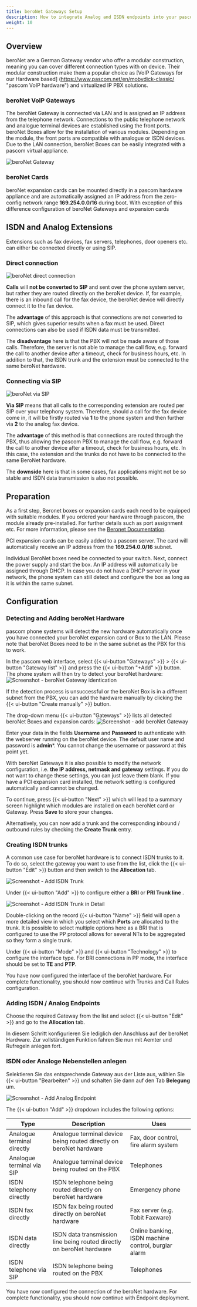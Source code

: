 ```yaml
---
title: beroNet Gateways Setup
description: How to integrate Analog and ISDN endpoints into your pascom phone system using a beroNet Gateway. 
weight: 10
---
```


## Overview

beroNet are a German Gateway vendor who offer a modular construction, meaning you can cover different connection types with on device. Their modular construction make them a popular choice as [VoIP Gateways for our Hardware based] (https://www.pascom.net/en/mobydick-classic/ "pascom VoIP hardware") and virtualized IP PBX solutions.


### beroNet VoIP Gateways
The beroNet Gateway is connected via LAN and is assigned an IP address from the telephone network. Connections to the public telephone network and analogue terminal devices are established using the front ports. beroNet Boxes allow for the installation of various modules. Depending on the module, the front ports are compatible with analogue or ISDN devices. Due to the LAN connection, beroNet Boxes can be easily integrated with a pascom virtual appliance.

![beroNet Gateway](voip_gateway.en.png)

### beroNet Cards
beroNet expansion cards can be mounted directly in a pascom hardware appliance and are automatically assigned an IP address from the zero-config network range **169.254.0.0/16** during boot. With exception of this difference configuration of beroNet Gateways and expansion cards

## ISDN and Analog Extensions
Extensions such as fax devices, fax servers, telephones, door openers etc. can either be connected directly or using SIP.

### Direct connection

![beroNet direct connection](direct.en.png)

**Calls** will **not be converted to SIP** and sent over the phone system server, but rather they are routed directly on the beroNet device. If, for example, there is an inbound call for the fax device, the beroNet device will directly connect it to the fax device.

The **advantage** of this approach is that connections are not converted to SIP, which gives superior results when a fax must be used. Direct connections can also be used if ISDN data must be transmitted.

The **disadvantage** here is that the PBX will not be made aware of those calls. Therefore, the server is not able to manage the call flow, e.g. forward the call to another device after a timeout, check for business hours, etc. In addition to that, the ISDN trunk and the extension must be connected to the same beroNet hardware.

### Connecting via SIP

![beroNet via SIP](via_sip.en.png)

**Via SIP** means that all calls to the corresponding extension are routed per SIP over your telephony system. Therefore, should a call for the fax device come in, it will be firstly routed via **1** to the phone system and then further via **2** to the analog fax device.

The **advantage** of this method is that connections are routed through the PBX, thus allowing the pascom PBX to manage the call flow, e.g. forward the call to another device after a timeout, check for business hours, etc. In this case, the extension and the trunks do not have to be connected to the same BeroNet hardware.

The **downside** here is that in some cases, fax applications might not be so stable and ISDN data transmission is also not possible.

## Preparation

As a first step, Beronet boxes or expansion cards each need to be equipped with suitable modules. If you ordered your hardware through pascom, the module already pre-installed. For further details such as port assignment etc. For more information, please see the [Beronet Documentation](https://beronet.atlassian.net/wiki/spaces/PUB/pages/51085410/Gateways+and+Cards "to beroNet Documentation").

PCI expansion cards can be easily added to a pascom server. The card will automatically receive an IP address from the **169.254.0.0/16** subnet.

Individual BeroNet boxes need be connected to your switch. Next, connect the power supply and start the box. An IP address will automatically be assigned through DHCP. In case you do not have a DHCP server in your network, the phone system can still detect and configure the box as long as it is within the same subnet.


## Configuration

### Detecting and Adding beroNet Hardware
pascom phone systems will detect the new hardware automatically once you have connected your beroNet expansion card or Box to the LAN. Please note that beroNet Boxes need to be in the same subnet as the PBX for this to work.

In the pascom web interface, select {{< ui-button "Gateways" >}} > {{< ui-button "Gateway list" >}} and press the {{< ui-button "+Add" >}} button. The phone system will then try to detect your beroNet hardware:
![Screenshot - beroNet Gateway identication](detect.en.png?width=90% "Detect new beroNet Gateway")

If the detection process is unsuccessful or the beroNet Box is in a different subnet from the PBX, you can add the hardware manually by clicking the {{< ui-button "Create manually" >}} button.

The drop-down menu {{< ui-button "Gateways" >}} lists all detected beroNet Boxes and expansion cards:
![Screenshot - add beroNet Gateway](add.en.png?width=90% "Add new beroNet Gateway")

Enter your data in the fields **Username** and **Password** to authenticate with the webserver running on the beroNet device. The default user name and password is **admin***. You cannot change the username or password at this point yet.

With beroNet Gateways it is also possible to modify the network configuration, i.e. **the IP address, netmask and gateway** settings. If you do not want to change these settings, you can just leave them blank. If you have a PCI expansion card installed, the network setting is configured automatically and cannot be changed.

To continue, press {{< ui-button "Next" >}} which will lead to a summary screen highlight which modules are installed on each beroNet card or Gateway. Press **Save** to store your changes.

Alternatively, you can now add a trunk and the corresponding inbound / outbound rules by checking the **Create Trunk** entry.

### Creating ISDN trunks
A common use case for beroNet hardware is to connect ISDN trunks to it. To do so, select the gateway you want to use from the list, click the {{< ui-button "Edit" >}} button and then switch to the **Allocation** tab.

![Screenshot - Add ISDN Trunk](isdn_trunk_add.en.png?width=90% "Add ISDN Trunnk via beroNet")

Under {{< ui-button "Add" >}} to configure either a **BRI** or **PRI Trunk line** .

<!-- //FixMe Siehe Konzept: ISDN verstehen falls Sie mit den Begrifflichkeiten nicht vertraut sind. Dieser Vorgang fügt einen neuen Datensatz ein. -->

![Screenshot - Add ISDN Trunk in Detail](isdn_trunk_add_detail.en.png?width=90% "Add ISDN Trunk via beroNet")


Double-clicking on the record {{< ui-button "Name" >}} field will open a more detailed view in which you select which **Ports** are allocated to the trunk. It is possible to select multiple options here as a BRI that is configured to use the PP protocol allows for several NTs to be aggregated so they form a single trunk.

Under {{< ui-button "Mode" >}} and {{< ui-button "Technology" >}} to configure the interface type. For BRI connections in PP mode, the interface should be set to **TE** and **PTP**.

<!-- //FixMe  Siehe Konzept: ISDN verstehen für weitere Details. -->

You have now configured the interface of the beroNet hardware. For complete functionality, you should now continue with Trunks and Call Rules configuration.

### Adding ISDN / Analog Endpoints

Choose the required Gateway from the list and select {{< ui-button "Edit" >}} and go to the **Allocation** tab.

In diesem Schritt konfigurieren Sie lediglich den Anschluss auf der beroNet Hardware. Zur vollständigen Funktion fahren Sie nun mit Aemter und Rufregeln anlegen fort.

### ISDN oder Analoge Nebenstellen anlegen

Selektieren Sie das entsprechende Gateway aus der Liste aus, wählen Sie {{< ui-button "Bearbeiten" >}} und schalten Sie dann auf den Tab **Belegung** um.

![Screenshot - Add Analog Endpoint](analog_add.en.png?width=90% "Add Analog Endpoint via beroNet")

The {{< ui-button "Add" >}} dropdown includes the following options:

|Type            |Description   |Uses |
|---------------|---------------|---------------|
|Analogue terminal directly | Analogue terminal device being routed directly on beroNet hardware| Fax, door control, fire alarm system|
|Analogue terminal via SIP| Analogue terminal device being routed on the PBX| Telephones|
|ISDN telephony directly| ISDN telephone being routed directly on beroNet hardware| Emergency phone|
|ISDN fax directly| ISDN fax being routed directly on beroNet hardware| Fax server (e.g. Tobit Faxware)|
|ISDN data directly| ISDN data transmission line being routed directly on beroNet hardware| Online banking, ISDN machine control, burglar alarm|
|ISDN telephone via SIP| ISDN telephone being routed on the PBX| Telephones|

<!-- FIXME -->
You have now configured the connection of the beroNet hardware. For complete functionality, you should now continue with Endpoint deployment.
